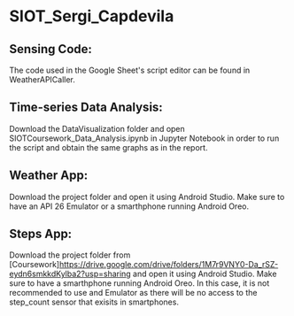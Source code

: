 # SIOT_Sergi_Capdevila

Sensing Code:
- 
The code used in the Google Sheet's script editor can be found in WeatherAPICaller.

Time-series Data Analysis:
-
Download the DataVisualization folder and open SIOTCoursework_Data_Analysis.ipynb in Jupyter Notebook in order to run the script and obtain the same graphs as in the report. 

Weather App:
-
Download the project folder and open it using Android Studio. Make sure to have an API 26 Emulator or a smarthphone running Android Oreo.

Steps App:
-
Download the project folder from [Coursework]https://drive.google.com/drive/folders/1M7r9VNY0-Da_rSZ-eydn6smkkdKylba2?usp=sharing and open it using Android Studio. Make sure to have a smarthphone running Android Oreo. In this case, it is not recommended to use and Emulator as there will be no access to the step_count sensor that exisits in smartphones. 


